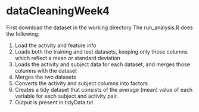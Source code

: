 # dataCleaningWeek4

First download the dataset in the working directory
The run_analysis.R does the following:


1. Load the activity and feature info
2. Loads both the training and test datasets, keeping only those columns which reflect a mean or standard deviation
3. Loads the activity and subject data for each dataset, and merges those columns with the dataset
4. Merges the two datasets
5. Converts the activity and subject columns into factors
6. Creates a tidy dataset that consists of the average (mean) value of each variable for each subject and activity pair.
7. Output is present in tidyData.txt
